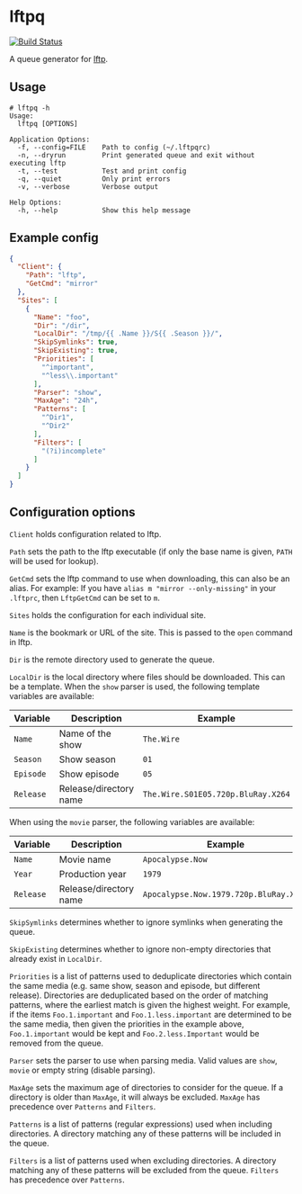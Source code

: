 # lftpq

[![Build Status](https://travis-ci.org/martinp/lftpq.png)](https://travis-ci.org/martinp/lftpq)

A queue generator for [lftp](http://lftp.yar.ru).

## Usage

```
# lftpq -h
Usage:
  lftpq [OPTIONS]

Application Options:
  -f, --config=FILE    Path to config (~/.lftpqrc)
  -n, --dryrun         Print generated queue and exit without executing lftp
  -t, --test           Test and print config
  -q, --quiet          Only print errors
  -v, --verbose        Verbose output

Help Options:
  -h, --help           Show this help message
```

## Example config

```json
{
  "Client": {
    "Path": "lftp",
    "GetCmd": "mirror"
  },
  "Sites": [
    {
      "Name": "foo",
      "Dir": "/dir",
      "LocalDir": "/tmp/{{ .Name }}/S{{ .Season }}/",
      "SkipSymlinks": true,
      "SkipExisting": true,
      "Priorities": [
        "^important",
        "^less\\.important"
      ],
      "Parser": "show",
      "MaxAge": "24h",
      "Patterns": [
        "^Dir1",
        "^Dir2"
      ],
      "Filters": [
        "(?i)incomplete"
      ]
    }
  ]
}
```

## Configuration options

`Client` holds configuration related to lftp.

`Path` sets the path to the lftp executable (if only the base name is given,
`PATH` will be used for lookup).

`GetCmd` sets the lftp command to use when downloading, this can also be an
alias. For example: If you have `alias m "mirror --only-missing"` in your
`.lftprc`, then `LftpGetCmd` can be set to `m`.

`Sites` holds the configuration for each individual site.

`Name` is the bookmark or URL of the site. This is passed to the `open` command in lftp.

`Dir` is the remote directory used to generate the queue.

`LocalDir` is the local directory where files should be downloaded. This can be
a template. When the `show` parser is used, the following template variables are
available:

Variable  | Description                                    | Example
--------- | ---------------------------------------------- | -------
`Name`    | Name of the show                               | `The.Wire`
`Season`  | Show season                                    | `01`
`Episode` | Show episode                                   | `05`
`Release` | Release/directory name                         | `The.Wire.S01E05.720p.BluRay.X264`

When using the `movie` parser, the following variables are available:

Variable  | Description                                    | Example
--------- | ---------------------------------------------- | -------
`Name`    | Movie name                                     | `Apocalypse.Now`
`Year`    | Production year                                | `1979`
`Release` | Release/directory name                         | `Apocalypse.Now.1979.720p.BluRay.X264`

`SkipSymlinks` determines whether to ignore symlinks when generating the queue.

`SkipExisting` determines whether to ignore non-empty directories that already
exist in `LocalDir`.

`Priorities` is a list of patterns used to deduplicate directories which contain
the same media (e.g. same show, season and episode, but different release).
Directories are deduplicated based on the order of matching patterns, where the
earliest match is given the highest weight. For example, if the items
`Foo.1.important` and `Foo.1.less.important` are determined to be the same
media, then given the priorities in the example above, `Foo.1.important` would
be kept and `Foo.2.less.Important` would be removed from the queue.

`Parser` sets the parser to use when parsing media. Valid values are `show`,
`movie` or empty string (disable parsing).

`MaxAge` sets the maximum age of directories to consider for the queue. If a
directory is older than `MaxAge`, it will always be excluded. `MaxAge` has
precedence over `Patterns` and `Filters`.

`Patterns` is a list of patterns (regular expressions) used when including
directories. A directory matching any of these patterns will be included in the
queue.

`Filters` is a list of patterns used when excluding directories. A directory
matching any of these patterns will be excluded from the queue. `Filters` has
precedence over `Patterns`.
